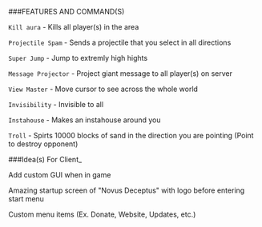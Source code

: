 
###FEATURES AND COMMAND(S)

`Kill aura` - Kills all player(s) in the area

`Projectile Spam` - Sends a projectile that you select in all directions

`Super Jump` - Jump to extremly high hights

`Message Projector` - Project giant message to all player(s) on server

`View Master` - Move cursor to see across the whole world

`Invisibility` - Invisible to all

`Instahouse` - Makes an instahouse around you

`Troll` - Spirts 10000 blocks of sand in the direction you are pointing (Point to destroy opponent)

###Idea(s) For Client_

Add custom GUI when in game

Amazing startup screen of "Novus Deceptus" with logo before entering start menu

Custom menu items (Ex. Donate, Website, Updates, etc.)
